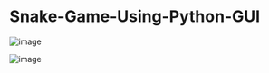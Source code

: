 # Snake-Game-Using-Python-GUI

![image](https://github.com/2001204/Snake-Game-Using-Python-GUI/assets/126748063/be5fd788-c233-4105-8d42-290f3a30d1e4)

![image](https://github.com/2001204/Snake-Game-Using-Python-GUI/assets/126748063/66e4d6b9-6225-4960-8df9-2bcb456ae05b)
